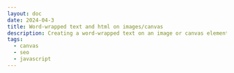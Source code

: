 ```yaml
---
layout: doc
date: 2024-04-3
title: Word-wrapped text and html on images/canvas
description: Creating a word-wrapped text on an image or canvas element with js is not as easy as it should be. Let's make it a bit more straightforward.
tags:
  - canvas
  - seo
  - javascript
---
```


<Title/>

When I was asked render some text on an image to hide the text from the search engine crawlers, I thought it would be straightforward. As usual, I was wrong.

I followed [Rik Schennink's approach](https://pqina.nl/blog/wrap-text-with-html-canvas/) 
to use SVG's `foreignObject` to render the text and then draw that SVG to an `img` or `canvas` element.

However, the resulting image does not integrate well with the rest of the design as all document styles are lost when the SVG is rendered as an `src` attribute of an `img` element. Only basic user agent styles remain since the SVG is rendered in a detached context.

Soooo I decided to make a very small (<2k) utility that allows you to render markup on an image while trying to keep the design close to other elements the location of the document where the image is then inserted.

## Demo

Most importantly, <Link href="/resources/text-to-image/index.html" target="_blank">here's a demo of the utility in action</Link>.


## Usage

> the function is asynchronous and returns a promise that resolves to an `img` element.

```js
const options = {};

//async
const img = await textToImage('Hello, World!', options);

//promise
textToImage('Hello, World!', options).then(img => {
  //do something with the img
});
```

The `text` argument contains the markup or text that you want to render. Make sure to read about the xhtml and DOM issues below if you're experiencing blank output.

### Options

| Option | Type | Default | Description |
| --- | --- | --- | --- |
| `scale` | `number` | `window.devicePixelRatio` | The internal scale of the generated image |
| `context` | `HTMLElement` | `document.body` | The context node to source styles and dimensions from |
| `style` | `string` | `null` | CSS styles to apply to the `div` that wraps the text inside the `foreignObject`. See below |
| `width` | `number` | `null` | When given, this will override the width derived from context |

Styles are inserted to the `div`-selector that matches the div inside the `foreignObject`. If you want to apply styles to elements inside that div (i.e. your markup), use [CSS Nesting](https://developer.chrome.com/docs/css-ui/css-nesting) to target those elements _OR_ use inline styles.


## The `textToImage` function

<<< @/public/resources/text-to-image/text-to-image.js

## Using with Canvas

Applying the function's output to a canvas element is straightforward:

```js
const img = await textToImage('Hello, World!')

const canvas = document.createElement('canvas')
canvas.width = img.naturalWidth
canvas.height = img.naturalHeight
canvas.getContext('2d').drawImage(img, 0, 0)
```

## Issues

### Fonts

> External Webfonts will not work in an SVG that is converted to an image.

Make sure that you specify a web-safe fallback.

As Rik Schennink points out, fonts must be embedded in the SVG as no other method will survive the conversion to an image. [Thomas Yip](https://vecta.io/blog/how-to-use-fonts-in-svg#:~:text=Using%20fonts%20with%20img%20tags) has a solid article that explores the issue in more detail.
  
### Line height

When no `line-height` is set or found on the `context`-node's computed style, the converted image's line height will be off. To avoid this, either set the `line-height` on the `context`-node (or any of its ascendants) or pass it in the `style` option.

### Cut-off at the bottom

As a combination of both issues above, the image may be cut off at the bottom. To avoid this, you can pass `padding-bottom` in the `style` option. The default value is `0.5%`.

You can also have your content have some spacing at the bottom to avoid the cut-off.

### XHTML and DOM

Since SVG's `foreignObject` inner `div` must use the xhtml namespace, the markup that's passed into the `foreignObject` must be valid xhtml. 

This basically means that you need to use `<br />` instead of `<br>` and `<img src="..." />` instead of `<img src="...">`.

When using html5 DOM sources for images, you must make sure that those tags are the correct format as your `innerHTML` will likely be plain html(`<br>`), even if you authored it as xhtml(`<br />`).

> If your content is not valid xhtml, the `foreignObject` will not render the content and you will see no warnings or errors in the console.

## Conclusion

The utility is a small step towards making it easier to render text on images. It's not perfect, but it's a start. I hope you find it useful. 

There are more powerful libraries ([html2canvas](https://html2canvas.hertzen.com/)) or [approaches](https://medium.com/@aditi.6ti/text-wrapping-in-canvas-using-fabricjs-aac03ed77821) out there that can do this and more, but I wanted to keep it simple and lightweight. 

Maybe I'll add more features in the future, especially to collect and inline styles from the nodes of the markup that is rendered.

<Comment/>